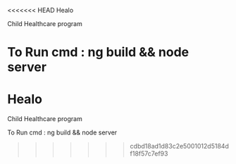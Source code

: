 <<<<<<< HEAD
Healo

Child Healthcare program

To Run cmd : ng build && node server
=======
# Healo
Child Healthcare program


To Run cmd : ng build && node server
>>>>>>> cdbd18ad1d83c2e5001012d5184df18f57c7ef93
